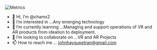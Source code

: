 


<!-- If you're using "main" as default branch -->
![Metrics](https://metrics.lecoq.io/chamx2?template=classic&isocalendar=1&languages=1&introduction=1&stars=1&gists=1&followup=1&lines=1&activity=1&achievements=1&tweets=1&isocalendar.duration=half-year&languages.colors=github&languages.threshold=0%25&introduction.title=true&stars.limit=4&activity.limit=5&activity.days=14&activity.filter=all&activity.visibility=all&activity.timestamps=false&achievements.threshold=X&achievements.secrets=true&achievements.limit=0&tweets.attachments=false&tweets.limit=2&tweets.user=.user.twitter&config.timezone=Asia%2FShanghai)

- 👋 Hi, I’m @chamx2
- 👀 I’m interested in ...Any emerging technology
- 🌱 I’m currently learning ...Managing and support operations of VR and AR products from ideation to deployment.
- 💞️ I’m looking to collaborate on ...VR and AR Projects
- 📫 How to reach me ... johnhaysupetran@gmail.com
<!---
chamx2/chamx2 is a ✨ special ✨ repository because its `README.md` (this file) appears on your GitHub profile.
You can click the Preview link to take a look at your changes.
--->
